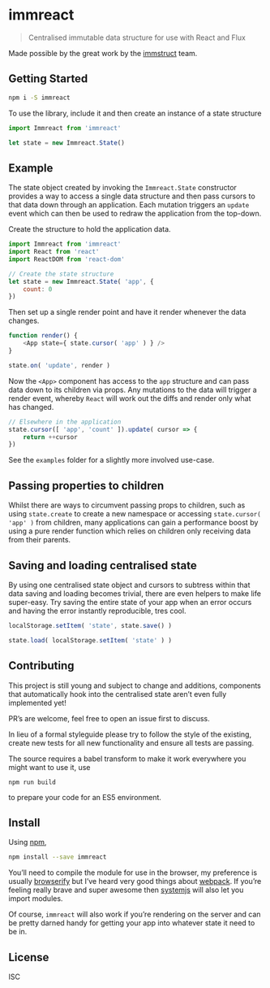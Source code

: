 # immreact

> Centralised immutable data structure for use with React and Flux

Made possible by the great work by the [immstruct](https://github.com/omniscientjs/immstruct) team.

## Getting Started

```sh
npm i -S immreact
```

To use the library, include it and then create an instance of a state structure

```js
import Immreact from 'immreact'

let state = new Immreact.State()
```

## Example

The state object created by invoking the `Immreact.State` constructor provides a way to access a single data structure and then pass cursors to that data down through an application. Each mutation triggers an `update` event which can then be used to redraw the application from the top-down.

Create the structure to hold the application data.

```js
import Immreact from 'immreact'
import React from 'react'
import ReactDOM from 'react-dom'

// Create the state structure
let state = new Immreact.State( 'app', {
    count: 0
})
```

Then set up a single render point and have it render whenever the data changes.

```js
function render() {
    <App state={ state.cursor( 'app' ) } />
}

state.on( 'update', render )
```

Now the `<App>` component has access to the `app` structure and can pass data down to its children via props. Any mutations to the data will trigger a render event, whereby `React` will work out the diffs and render only what has changed.

```js
// Elsewhere in the application
state.cursor([ 'app', 'count' ]).update( cursor => {
    return ++cursor
})
```

See the `examples` folder for a slightly more involved use-case.

## Passing properties to children

Whilst there are ways to circumvent passing props to children, such as using `state.create` to create a new namespace or accessing `state.cursor( 'app' )` from children, many applications can gain a performance boost by using a pure render function which relies on children only receiving data from their parents.

## Saving and loading centralised state

By using one centralised state object and cursors to subtress within that data saving and loading becomes trivial, there are even helpers to make life super-easy. Try saving the entire state of your app when an error occurs and having the error instantly reproducible, tres cool.

```js
localStorage.setItem( 'state', state.save() )

state.load( localStorage.setItem( 'state' ) )
```

## Contributing

This project is still young and subject to change and additions, components that automatically hook into the centralised state aren’t even fully implemented yet!

PR’s are welcome, feel free to open an issue first to discuss.

In lieu of a formal styleguide please try to follow the style of the existing, create new tests for all new functionality and ensure all tests are passing.

The source requires a babel transform to make it work everywhere you might want to use it, use

```
npm run build
```

to prepare your code for an ES5 environment.

## Install

Using [npm](https://www.npmjs.com/),

```sh
npm install --save immreact
```

You’ll need to compile the module for use in the browser, my preference is usually [browserify](http://browserify.org/) but I’ve heard very good things about [webpack](https://webpack.github.io/). If you’re feeling really brave and super awesome then [systemjs](https://github.com/systemjs/systemjs) will also let you import modules.

Of course, `immreact` will also work if you’re rendering on the server and can be pretty darned handy for getting your app into whatever state it need to be in.

## License

ISC

